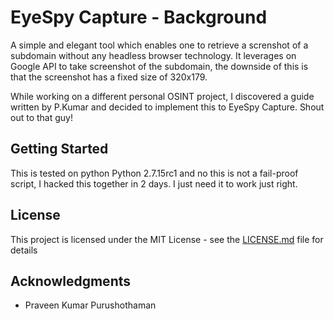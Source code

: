 # EyeSpy Capture - Background

A simple and elegant tool which enables one to retrieve a screnshot of a subdomain without any headless browser technology. It leverages on Google API to take screenshot of the subdomain, the downside of this is that the screenshot has a fixed size of 320x179. 

While working on a different personal OSINT project, I discovered a guide written by P.Kumar and decided to implement this to EyeSpy Capture. Shout out to that guy!

## Getting Started

This is tested on python Python 2.7.15rc1 and no this is not a fail-proof script, I hacked this together in 2 days. I just need it to work just right.

## License

This project is licensed under the MIT License - see the [LICENSE.md](LICENSE.md) file for details

## Acknowledgments

* Praveen Kumar Purushothaman

